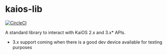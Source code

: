 # kaios-lib

[![CircleCI](https://circleci.com/gh/garredow/kaios-lib/tree/main.svg?style=svg)](https://circleci.com/gh/garredow/kaios-lib/tree/main)

A standard library to interact with KaiOS 2.x and 3.x\* APIs.

- 3.x support coming when there is a good dev device available for testing purposes
